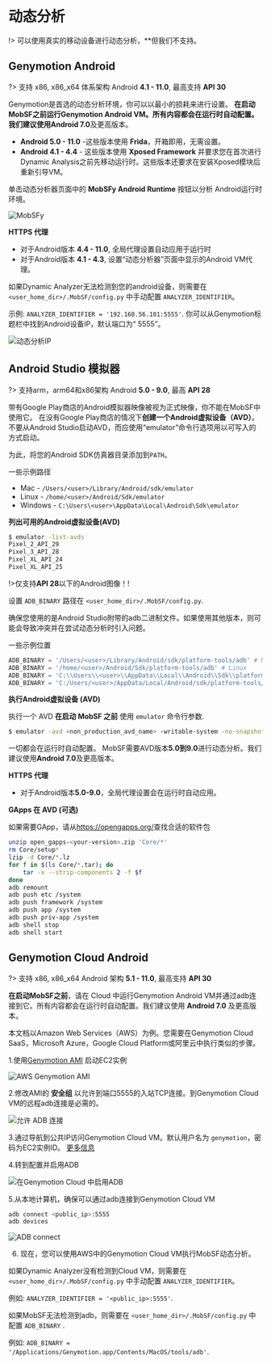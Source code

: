 # 动态分析

!> 可以使用真实的移动设备进行动态分析，**但我们不支持。

## Genymotion Android
?> 支持 x86, x86_x64 体系架构 Android **4.1 - 11.0**, 最高支持 **API 30**

Genymotion是首选的动态分析环境，你可以以最小的损耗来进行设置。 **在启动MobSF之前运行Genymotion Android VM。**所有内容都会在运行时自动配置。我们建议使用**Android 7.0**及更高版本。

* **Android 5.0 - 11.0** -这些版本使用 **Frida**，开箱即用，无需设置。
* **Android 4.1 - 4.4** - 这些版本使用 **Xposed Framework** 并要求您在首次进行Dynamic Analysis之前先移动运行时。这些版本还要求在安装Xposed模块后重新引导VM。

单击动态分析器页面中的 **MobSFy Android Runtime** 按钮以分析 Android运行时环境。

![MobSFy](https://user-images.githubusercontent.com/4301109/77839885-11033780-714f-11ea-9d52-df7b0bd314a0.png)

**HTTPS 代理**

* 对于Android版本 **4.4 - 11.0**, 全局代理设置自动应用于运行时
* 对于Android版本 **4.1 - 4.3**, 设置“动态分析器”页面中显示的Android VM代理。

如果Dynamic Analyzer无法检测到您的android设备，则需要在 `<user_home_dir>/.MobSF/config.py` 中手动配置 `ANALYZER_IDENTIFIER`。

示例: `ANALYZER_IDENTIFIER = '192.168.56.101:5555'`.
你可以从Genymotion标题栏中找到Android设备IP，默认端口为“ 5555”。

![动态分析IP](https://user-images.githubusercontent.com/4301109/65379210-0b312300-dce2-11e9-8827-f63d3b95dfd1.png)

## Android Studio 模拟器
?> 支持arm，arm64和x86架构 Android **5.0 - 9.0**, 最高 **API 28**

带有Google Play商店的Android模拟器映像被视为正式映像，你不能在MobSF中使用它。
在没有Google Play商店的情况下**创建一个Android虚拟设备（AVD）**。不要从Android Studio启动AVD，而应使用“emulator”命令行选项用以可写入的方式启动。

为此，将您的Android SDK仿真器目录添加到`PATH`。

一些示例路径

* Mac - `/Users/<user>/Library/Android/sdk/emulator`
* Linux - `/home/<user>/Android/Sdk/emulator`
* Windows - `C:\Users\<user>\AppData\Local\Android\Sdk\emulator`

**列出可用的Android虚拟设备(AVD)**

```bash
$ emulator -list-avds
Pixel_2_API_29
Pixel_3_API_28
Pixel_XL_API_24
Pixel_XL_API_25
```

!>仅支持**API 28**以下的Android图像！!


设置 `ADB_BINARY` 路径在 `<user_home_dir>/.MobSF/config.py`.

确保您使用的是Android Studio附带的adb二进制文件。如果使用其他版本，则可能会导致冲突并在尝试动态分析时引入问题。

一些示例位置

```python
ADB_BINARY = '/Users/<user>/Library/Android/sdk/platform-tools/adb' # Mac
ADB_BINARY = '/home/<user>/Android/Sdk/platform-tools/adb' # Linux
ADB_BINARY = 'C:\\Users\\<user>\\AppData\\Local\\Android\\Sdk\\platform-tools\\adb.exe' # Windows
ADB_BINARY = 'C:/Users/<user>/AppData/Local/Android/sdk/platform-tools/adb.exe' # Windows
```

**执行Android虚拟设备 (AVD)**

执行一个 AVD **在启动 MobSF 之前** 使用 `emulator` 命令行参数. 

```bash
$ emulator -avd <non_production_avd_name> -writable-system -no-snapshot
```

一切都会在运行时自动配置。 MobSF需要AVD版本**5.0到9.0**进行动态分析。我们建议使用**Android 7.0**及更高版本。

**HTTPS 代理**

* 对于Android版本**5.0-9.0**，全局代理设置会在运行时自动应用。

**GApps 在 AVD (可选)**

如果需要GApp，请从<https://opengapps.org/>查找合适的软件包

```bash
unzip open_gapps-<your-version>.zip 'Core/*'
rm Core/setup*
lzip -d Core/*.lz
for f in $(ls Core/*.tar); do
    tar -x --strip-components 2 -f $f
done
adb remount
adb push etc /system
adb push framework /system
adb push app /system
adb push priv-app /system
adb shell stop
adb shell start
```

## Genymotion Cloud Android

?> 支持 x86, x86_x64 Android 架构 **5.1 - 11.0**, 最高支持 **API 30**

**在启动MobSF之前**，请在 Cloud 中运行Genymotion Android VM并通过adb连接到它。所有内容都会在运行时自动配置。我们建议使用 **Android 7.0** 及更高版本。

本文档以Amazon Web Services（AWS）为例。您需要在Genymotion Cloud SaaS，Microsoft Azure，Google Cloud Platform或阿里云中执行类似的步骤。

1.使用[Genymotion AMI](https://aws.amazon.com/marketplace/seller-profile?id=933724b4-d35f-4266-905e-e52e4792bc45) 启动EC2实例

![AWS Genymotion AMI](https://user-images.githubusercontent.com/4301109/81505732-7bb3a100-92bf-11ea-9ba5-b1899810db2e.png)

2.修改AMI的 **安全组** 以允许到端口5555的入站TCP连接。到Genymotion Cloud VM的远程adb连接是必需的。

![允许 ADB 连接](https://user-images.githubusercontent.com/4301109/81505878-9b979480-92c0-11ea-9456-32cf5254d381.png)

3.通过导航到公共IP访问Genymotion Cloud VM。默认用户名为 `genymotion`，密码为EC2实例ID。
[更多信息](https://docs.genymotion.com/paas/8.0/02_Getting_Started/021_AWS.html#create-and-set-up-an-instance)

4.转到配置并启用ADB

![在Genymotion Cloud 中启用ADB](https://user-images.githubusercontent.com/4301109/81505975-46a84e00-92c1-11ea-82a5-8912f96849b1.png)

5.从本地计算机，确保可以通过adb连接到Genymotion Cloud VM

```bash
adb connect <public_ip>:5555
adb devices
```

![ADB connect](https://user-images.githubusercontent.com/4301109/81506018-9be45f80-92c1-11ea-8486-fcac8daee7be.png)

6. 现在，您可以使用AWS中的Genymotion Cloud VM执行MobSF动态分析。

如果Dynamic Analyzer没有检测到Cloud VM，则需要在 `<user_home_dir>/.MobSF/config.py` 中手动配置 `ANALYZER_IDENTIFIER`。

例如: `ANALYZER_IDENTIFIER = '<public_ip>:5555'`.

如果MobSF无法检测到adb，则需要在 `<user_home_dir>/.MobSF/config.py` 中配置 `ADB_BINARY` .

例如: `ADB_BINARY = '/Applications/Genymotion.app/Contents/MacOS/tools/adb'`.
